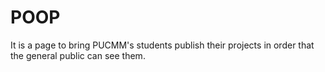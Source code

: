 POOP
====

It is a page to bring PUCMM's students publish their projects in order that the general public can see them.
